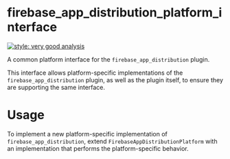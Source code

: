 # firebase_app_distribution_platform_interface

[![style: very good analysis][very_good_analysis_badge]][very_good_analysis_link]

A common platform interface for the `firebase_app_distribution` plugin.

This interface allows platform-specific implementations of the `firebase_app_distribution` plugin, as well as the plugin itself, to ensure they are supporting the same interface.

# Usage

To implement a new platform-specific implementation of `firebase_app_distribution`, extend `FirebaseAppDistributionPlatform` with an implementation that performs the platform-specific behavior.

[very_good_analysis_badge]: https://img.shields.io/badge/style-very_good_analysis-B22C89.svg
[very_good_analysis_link]: https://pub.dev/packages/very_good_analysis